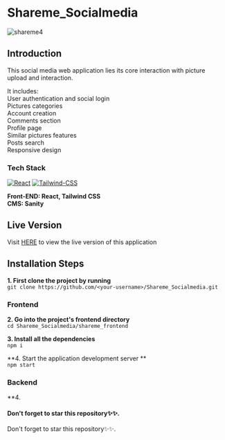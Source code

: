 # Shareme_Socialmedia
![shareme4](https://user-images.githubusercontent.com/76836006/165216761-b86c0daf-a800-4e42-aefb-60c4971e69cb.PNG)

## Introduction
This social media web application lies its core interaction with picture upload and interaction. <br/>

It includes:<br/>
User authentication and social login <br/>
Pictures categories<br/>
Account creation<br/>
Comments section<br/>
Profile page <br/>
Similar pictures features<br/>
Posts search<br/>
Responsive design

### Tech Stack
[![React](https://img.shields.io/badge/React-20232A?style=for-the-badge&logo=react&logoColor=61DAFB)](https://github.com/Exclusiveideas)
[![Tailwind-CSS](https://img.shields.io/badge/Tailwind_CSS-38B2AC?style=for-the-badge&logo=tailwind-css&logoColor=white)](https://github.com/Exclusiveideas)

**Front-END: React, Tailwind CSS**<br />
**CMS: Sanity** <br />

## Live Version
Visit [HERE](https://silly-goldwasser-fdb2eb.netlify.app) to view the live version of this application

## Installation Steps 

**1. First clone the project by running** <br />
   ``` git clone https://github.com/<your-username>/Shareme_Socialmedia.git ```
<br />

### Frontend
**2. Go into the project's frontend directory**  <br />
   ``` cd Shareme_Socialmedia/shareme_frontend ``` 
   <br />
   
**3. Install all the dependencies** <br />
    ``` npm i ``` 
    <br />
    
**4. Start the application development server **<br />
    ``` npm start ```
<br />

### Backend
**4. 



#### Don't forget to star this repository✨✨.


Don't forget to star this repository✨✨.
